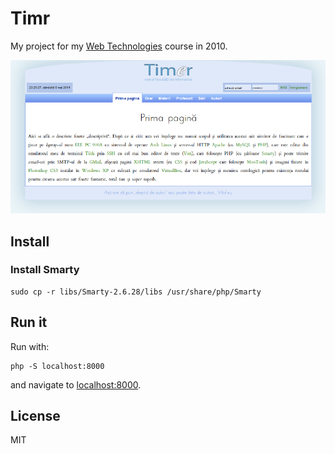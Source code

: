 # Timr

My project for my [Web Technologies][1] course in 2010.

![Timr screenshot](screenshot.png)

## Install

### Install Smarty

    sudo cp -r libs/Smarty-2.6.28/libs /usr/share/php/Smarty

## Run it

Run with:

    php -S localhost:8000

and navigate to [localhost:8000](http://localhost:8000).

## License

MIT

[1]: http://profs.info.uaic.ro/~busaco/teach/courses/web/
